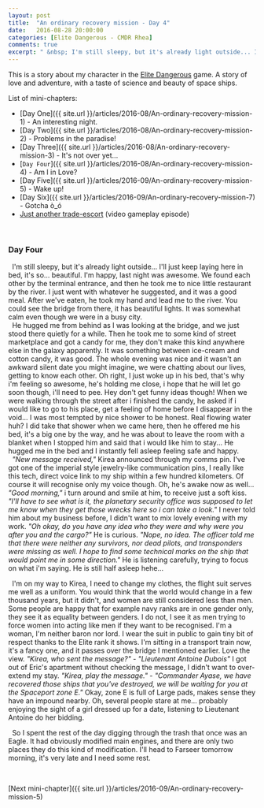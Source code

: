```yaml
---
layout: post
title:  "An ordinary recovery mission - Day 4"
date:   2016-08-28 20:00:00
categories: [Elite Dangerous - CMDR Rhea]
comments: true
excerpt: " &nbsp; I'm still sleepy, but it's already light outside... I'll just keep laying here in bed, it's so... beautiful. I'm happy, last night was awesome. We found each other by the terminal entrance, and then he took me to nice little restaurant by the river. I just went with whatever he suggested, and it was a good meal. After we've eaten, he took my hand and lead me to the river. You could see the bridge from there, it has beautiful lights. It was somewhat calm even though we are in a busy city."
---
```

This is a story about my character in the [Elite Dangerous](https://www.youtube.com/watch?v=yEjNmKpVAgc) game. A story of love and adventure, with a taste of science and beauty of space ships.

List of mini-chapters:
* [Day One]({{ site.url }}/articles/2016-08/An-ordinary-recovery-mission-1) - An interesting night.
* [Day Two]({{ site.url }}/articles/2016-08/An-ordinary-recovery-mission-2) - Problems in the paradise!
* [Day Three]({{ site.url }}/articles/2016-08/An-ordinary-recovery-mission-3) - It's not over yet...
* [`Day Four`]({{ site.url }}/articles/2016-08/An-ordinary-recovery-mission-4) - Am I in Love?
* [Day Five]({{ site.url }}/articles/2016-09/An-ordinary-recovery-mission-5) - Wake up!
* [Day Six]({{ site.url }}/articles/2016-09/An-ordinary-recovery-mission-7) - Gotcha ò\_ó
* [Just another trade-escort](https://www.youtube.com/watch?v=O3zY_zafRLQ) (video gameplay episode)

&nbsp;

### Day Four

 &nbsp; I'm still sleepy, but it's already light outside... I'll just keep laying here in bed, it's so... beautiful. I'm happy, last night was awesome. We found each other by the terminal entrance, and then he took me to nice little restaurant by the river. I just went with whatever he suggested, and it was a good meal. After we've eaten, he took my hand and lead me to the river. You could see the bridge from there, it has beautiful lights. It was somewhat calm even though we were in a busy city.
<br /> &nbsp; He hugged me from behind as I was looking at the bridge, and we just stood there quietly for a while. Then he took me to some kind of street marketplace and got a candy for me, they don't make this kind anywhere else in the galaxy apparently. It was something between ice-cream and cotton candy, it was good. The whole evening was nice and it wasn't an awkward silent date you might imagine, we were chatting about our lives, getting to know each other. Oh right, I just woke up in his bed, that's why i'm feeling so awesome, he's holding me close, i hope that he will let go soon though, i'll need to pee. Hey don't get funny ideas though! When we were walking through the street after i finished the candy, he asked if i would like to go to his place, get a feeling of home before I disappear in the void... I was most tempted by nice shower to be honest. Real flowing water huh? I did take that shower when we came here, then he offered me his bed, it's a big one by the way, and he was about to leave the room with a blanket when I stopped him and said that i would like him to stay... He hugged me in the bed and I instantly fell asleep feeling safe and happy.
<br /> &nbsp; _"New message received,"_ Kirea announced through my comms pin. I've got one of the imperial style jewelry-like communication pins, I really like this tech, direct voice link to my ship within a few hundred kilometers. Of course it will recognise only my voice though. Oh, he's awake now as well... _"Good morning,"_ i turn around and smile at him, to receive just a soft kiss. _"I'll have to see what is it, the planetary security office was supposed to let me know when they get those wrecks here so i can take a look."_ I never told him about my business before, I didn't want to mix lovely evening with my work. _"Oh okay, do you have any idea who they were and why were you after you and the cargo?"_ He is curious. _"Nope, no idea. The officer told me that there were neither any survivors, nor dead pilots, and transponders were missing as well. I hope to find some technical marks on the ship that would point me in some direction."_ He is listening carefully, trying to focus on what i'm saying. He is still half asleep hehe...

 &nbsp; I'm on my way to Kirea, I need to change my clothes, the flight suit serves me well as a uniform. You would think that the world would change in a few thousand years, but it didn't, and women are still considered less than men. Some people are happy that for example navy ranks are in one gender only, they see it as equality between genders. I do not, I see it as men trying to force women into acting like men if they want to be recognised. I'm a woman, I'm neither baron nor lord. I wear the suit in public to gain tiny bit of respect thanks to the Elite rank it shows. I'm sitting in a transport train now, it's a fancy one, and it passes over the bridge I mentioned earlier. Love the view. _"Kirea, who sent the message?"_ - _"Lieutenant Antoine Dubois"_ I got out of Eric's apartment without checking the message, I didn't want to over-extend my stay. _"Kirea, play the message."_ - _"Commander Ayase, we have recovered those ships that you've destroyed, we will be waiting for you at the Spaceport zone E."_ Okay, zone E is full of Large pads, makes sense they have an impound nearby. Oh, several people stare at me... probably enjoying the sight of a girl dressed up for a date, listening to Lieutenant Antoine do her bidding.

 &nbsp; So I spent the rest of the day digging through the trash that once was an Eagle. It had obviously modified main engines, and there are only two places they do this kind of modification. I'll head to Farseer tomorrow morning, it's very late and I need some rest.

&nbsp;

[Next mini-chapter]({{ site.url }}/articles/2016-09/An-ordinary-recovery-mission-5)
